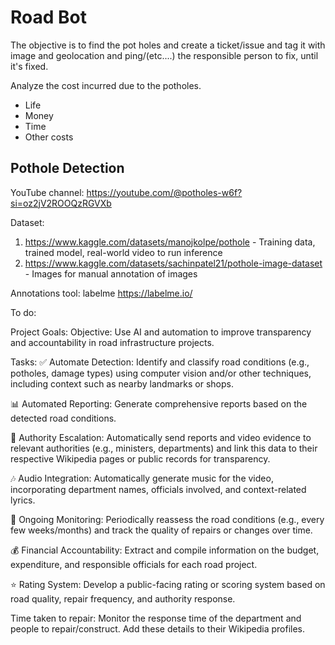 # Road Bot

The objective is to find the pot holes and create a ticket/issue and tag it with image and geolocation and ping/(etc....) the responsible person to fix, until it's fixed.

Analyze the cost incurred due to the potholes.
- Life
- Money
- Time
- Other costs

## Pothole Detection

YouTube channel: https://youtube.com/@potholes-w6f?si=oz2jV2ROOQzRGVXb

Dataset: 

1. https://www.kaggle.com/datasets/manojkolpe/pothole - Training data, trained model, real-world video to run inference
2. https://www.kaggle.com/datasets/sachinpatel21/pothole-image-dataset - Images for manual annotation of images

Annotations tool: labelme
https://labelme.io/

To do:

Project Goals:
Objective: Use AI and automation to improve transparency and accountability in road infrastructure projects.

Tasks:
✅ Automate Detection: Identify and classify road conditions (e.g., potholes, damage types) using computer vision and/or other techniques, including context such as nearby landmarks or shops.

📊 Automated Reporting: Generate comprehensive reports based on the detected road conditions.

📨 Authority Escalation: Automatically send reports and video evidence to relevant authorities (e.g., ministers, departments) and link this data to their respective Wikipedia pages or public records for transparency.

🎶 Audio Integration: Automatically generate music for the video, incorporating department names, officials involved, and context-related lyrics.

🔁 Ongoing Monitoring: Periodically reassess the road conditions (e.g., every few weeks/months) and track the quality of repairs or changes over time.

💰 Financial Accountability: Extract and compile information on the budget, expenditure, and responsible officials for each road project.

⭐ Rating System: Develop a public-facing rating or scoring system based on road quality, repair frequency, and authority response.

Time taken to repair: Monitor the response time of the department and people to repair/construct. 
Add these details to their Wikipedia profiles.
